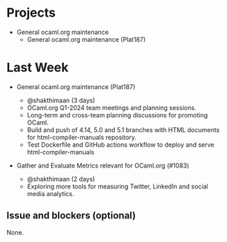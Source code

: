 # Projects

- General ocaml.org maintenance
  - General ocaml.org maintenance (Plat187)

# Last Week

- General ocaml.org maintenance (Plat187)
  - @shakthimaan (3 days)
  - OCaml.org Q1-2024 team meetings and planning sessions.
  - Long-term and cross-team planning discussions for promoting OCaml.
  - Build and push of 4.14, 5.0 and 5.1 branches with HTML documents for html-compiler-manuals repository.
  - Test Dockerfile and GitHub actions workflow to deploy and serve html-compiler-manuals

- Gather and Evaluate Metrics relevant for OCaml.org (#1083)
  - @shakthimaan (2 days)
  - Exploring more tools for measuring Twitter, LinkedIn and social media analytics.

## Issue and blockers (optional)

None.
